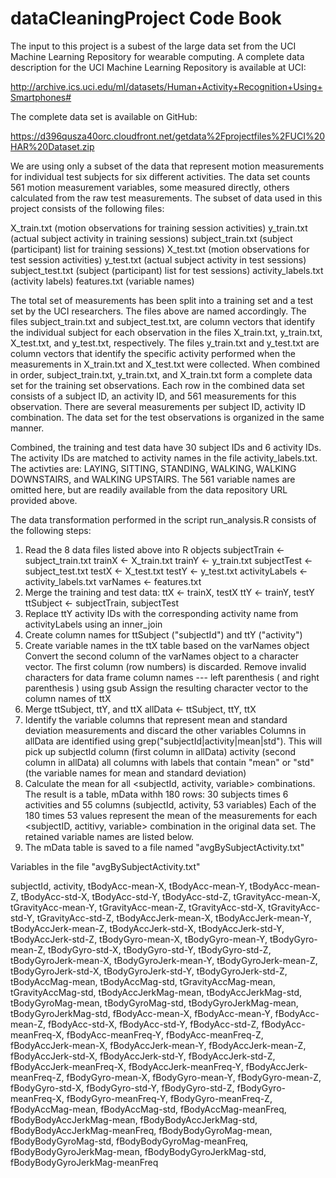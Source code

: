 # dataCleaningProject Code Book

The input to this project is a subest of the large data set from the UCI Machine Learning Repository for wearable computing. A complete data description for the UCI Machine Learning Repository is available at UCI:

http://archive.ics.uci.edu/ml/datasets/Human+Activity+Recognition+Using+Smartphones#

The complete data set is available on GitHub:

https://d396qusza40orc.cloudfront.net/getdata%2Fprojectfiles%2FUCI%20HAR%20Dataset.zip

We are using only a subset of the data that represent motion measurements for individual test subjects for six different activities. The data set counts 561 motion measurement variables, some measured directly, others calculated from the raw test measurements. The subset of data used in this project consists of the following files:

X_train.txt (motion observations for training session activities)
y_train.txt (actual subject activity in training sessions)
subject_train.txt (subject (participant) list for training sessions)
X_test.txt (motion observations for test session activities)
y_test.txt (actual subject activity in test sessions)
subject_test.txt (subject (participant) list for test sessions)
activity_labels.txt (activity labels) features.txt (variable names)

The total set of measurements has been split into a training set and a test set by the UCI researchers. The files above are named accordingly. The files subject_train.txt and subject_test.txt, are column vectors that identify the individual subject for each observation in the files X_train.txt, y_train.txt, X_test.txt, and y_test.txt, respectively. The files y_train.txt and y_test.txt are column vectors that identify the specific activity performed when the measurements in X_train.txt and X_test.txt were collected. When combined in order, subject_train.txt, y_train.txt, and X_train.txt form a complete data set for the training set observations. Each row in the combined data set consists of a subject ID, an activity ID, and 561 measurements for this observation. There are several measurements per subject ID, activity ID combination. The data set for the test observations is organized in the same manner.

Combined, the training and test data have 30 subject IDs and 6 activity IDs. The activity IDs are matched to activity names in the file activity_labels.txt. The activties are: LAYING, SITTING, STANDING, WALKING, WALKING DOWNSTAIRS, and WALKING UPSTAIRS. The 561 variable names are omitted here, but are readily available from the data repository URL provided above.

The data transformation performed in the script run_analysis.R consists of the following steps:

1. Read the 8 data files listed above into R objects
        subjectTrain <- subject_train.txt
        trainX <- X_train.txt
        trainY <- y_train.txt
        subjectTest <- subject_test.txt
        testX <- X_test.txt
        testY <- y_test.txt
        activityLabels <- activity_labels.txt
        varNames <- features.txt
2. Merge the training and test data:
        ttX <- trainX, testX
        ttY <- trainY, testY
        ttSubject <- subjectTrain, subjectTest
3. Replace ttY activity IDs with the corresponding activity name from activityLabels using an inner_join
4. Create column names for ttSubject ("subjectId") and ttY ("activity")
5. Create variable names in the ttX table based on the varNames object
        Convert the second column of the varNames object to a character vector. The first column (row numbers) is discarded.
        Remove invalid characters for data frame column names --- left parenthesis ( and right parenthesis ) using gsub
        Assign the resulting character vector to the column names of ttX
6. Merge ttSubject, ttY, and ttX
        allData <- ttSubject, ttY, ttX
7. Identify the variable columns that represent mean and standard deviation measurements and discard the other variables
        Columns in allData are identified using grep("subjectId|activity|mean|std"). This will pick up
                subjectId column (first column in allData)
                activity (second column in allData)
                all columns with labels that contain "mean" or "std" (the variable names for mean and standard deviation)
8. Calculate the mean for all <subjectId, activity, variable> combinations.
        The result is a table, mData withh 180 rows: 30 subjects times 6 activities and 55 columns (subjectId, activity, 53 variables)
        Each of the 180 times 53 values represent the mean of the measurements for each <subjectID, actitivy, variable> combination in the original data set. The retained variable names are listed below.
9. The mData table is saved to a file named "avgBySubjectActivity.txt"


Variables in the file "avgBySubjectActivity.txt"

subjectId, activity, tBodyAcc-mean-X, tBodyAcc-mean-Y, tBodyAcc-mean-Z, tBodyAcc-std-X, tBodyAcc-std-Y,
tBodyAcc-std-Z, tGravityAcc-mean-X, tGravityAcc-mean-Y, tGravityAcc-mean-Z, tGravityAcc-std-X, tGravityAcc-std-Y,
tGravityAcc-std-Z, tBodyAccJerk-mean-X, tBodyAccJerk-mean-Y, tBodyAccJerk-mean-Z, tBodyAccJerk-std-X, tBodyAccJerk-std-Y,
tBodyAccJerk-std-Z, tBodyGyro-mean-X, tBodyGyro-mean-Y, tBodyGyro-mean-Z, tBodyGyro-std-X, tBodyGyro-std-Y, tBodyGyro-std-Z,
tBodyGyroJerk-mean-X, tBodyGyroJerk-mean-Y, tBodyGyroJerk-mean-Z, tBodyGyroJerk-std-X, tBodyGyroJerk-std-Y,
tBodyGyroJerk-std-Z, tBodyAccMag-mean, tBodyAccMag-std, tGravityAccMag-mean, tGravityAccMag-std, tBodyAccJerkMag-mean,
tBodyAccJerkMag-std, tBodyGyroMag-mean, tBodyGyroMag-std, tBodyGyroJerkMag-mean, tBodyGyroJerkMag-std, fBodyAcc-mean-X,
fBodyAcc-mean-Y, fBodyAcc-mean-Z, fBodyAcc-std-X, fBodyAcc-std-Y, fBodyAcc-std-Z, fBodyAcc-meanFreq-X, fBodyAcc-meanFreq-Y,
fBodyAcc-meanFreq-Z, fBodyAccJerk-mean-X, fBodyAccJerk-mean-Y, fBodyAccJerk-mean-Z, fBodyAccJerk-std-X, fBodyAccJerk-std-Y,
fBodyAccJerk-std-Z, fBodyAccJerk-meanFreq-X, fBodyAccJerk-meanFreq-Y, fBodyAccJerk-meanFreq-Z, fBodyGyro-mean-X,
fBodyGyro-mean-Y, fBodyGyro-mean-Z, fBodyGyro-std-X, fBodyGyro-std-Y, fBodyGyro-std-Z, fBodyGyro-meanFreq-X,
fBodyGyro-meanFreq-Y, fBodyGyro-meanFreq-Z, fBodyAccMag-mean, fBodyAccMag-std, fBodyAccMag-meanFreq,
fBodyBodyAccJerkMag-mean, fBodyBodyAccJerkMag-std, fBodyBodyAccJerkMag-meanFreq, fBodyBodyGyroMag-mean, fBodyBodyGyroMag-std,
fBodyBodyGyroMag-meanFreq, fBodyBodyGyroJerkMag-mean, fBodyBodyGyroJerkMag-std, fBodyBodyGyroJerkMag-meanFreq
